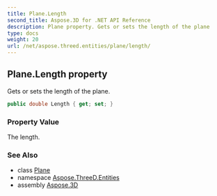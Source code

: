```yaml
---
title: Plane.Length
second_title: Aspose.3D for .NET API Reference
description: Plane property. Gets or sets the length of the plane
type: docs
weight: 20
url: /net/aspose.threed.entities/plane/length/
---
```

## Plane.Length property

Gets or sets the length of the plane.

```csharp
public double Length { get; set; }
```

### Property Value

The length.

### See Also

* class [Plane](../)
* namespace [Aspose.ThreeD.Entities](../../plane/)
* assembly [Aspose.3D](../../../)


